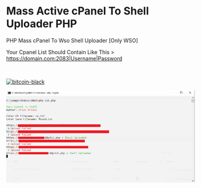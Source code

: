 # Mass Active cPanel To Shell Uploader PHP

PHP Mass cPanel To Wso Shell Uploader [Only WSO]

Your Cpanel List Should Contain Like This > https://domain.com:2083|Username|Password

<br>

[![bitcoin-black](https://raw.githubusercontent.com/orionhridoy/orionhridoy/main/bitcoin-donate-black.png)](https://raw.githubusercontent.com/orionhridoy/orionhridoy/main/btc-address)

<img src="image/31337.png">
